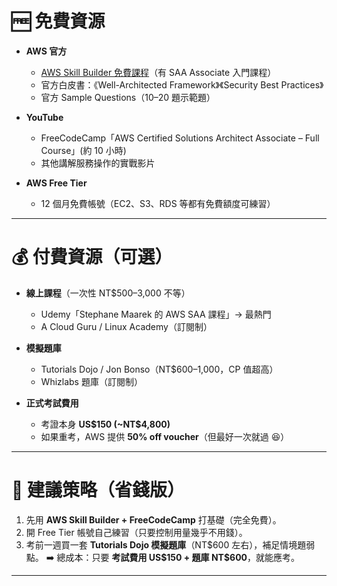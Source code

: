 # 🆓 免費資源

* **AWS 官方**

  * [AWS Skill Builder 免費課程](https://skillbuilder.aws/)（有 SAA Associate 入門課程）
  * 官方白皮書：《Well-Architected Framework》《Security Best Practices》
  * 官方 Sample Questions（10–20 題示範題）
* **YouTube**

  * FreeCodeCamp「AWS Certified Solutions Architect Associate – Full Course」(約 10 小時)
  * 其他講解服務操作的實戰影片
* **AWS Free Tier**

  * 12 個月免費帳號（EC2、S3、RDS 等都有免費額度可練習）

---

# 💰 付費資源（可選）

* **線上課程**（一次性 NT\$500–3,000 不等）

    * Udemy「Stephane Maarek 的 AWS SAA 課程」→ 最熱門
    * A Cloud Guru / Linux Academy（訂閱制）
* **模擬題庫**

    * Tutorials Dojo / Jon Bonso（NT\$600–1,000，CP 值超高）
    * Whizlabs 題庫（訂閱制）
* **正式考試費用**

    * 考證本身 **US\$150 (\~NT\$4,800)**
    * 如果重考，AWS 提供 **50% off voucher**（但最好一次就過 😆）

---

# 📌 建議策略（省錢版）

1. 先用 **AWS Skill Builder + FreeCodeCamp** 打基礎（完全免費）。
2. 開 Free Tier 帳號自己練習（只要控制用量幾乎不用錢）。
3. 考前一週買一套 **Tutorials Dojo 模擬題庫**（NT\$600 左右），補足情境題弱點。
   ➡️ 總成本：只要 **考試費用 US\$150 + 題庫 NT\$600**，就能應考。

---